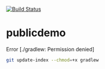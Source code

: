 [![Build Status](https://travis-ci.org/cafefac/publicdemo.svg?branch=master)](https://travis-ci.org/cafefac/publicdemo)

# publicdemo


Error [./gradlew: Permission denied]
```bash
git update-index --chmod=+x gradlew
```

